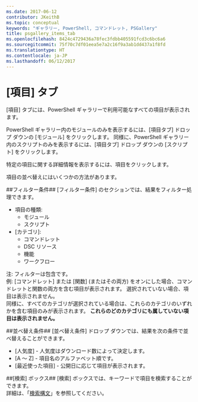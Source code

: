 ```yaml
---
ms.date: 2017-06-12
contributor: JKeithB
ms.topic: conceptual
keywords: "ギャラリー, PowerShell, コマンドレット, PSGallery"
title: psgallery_items_tab
ms.openlocfilehash: 8424c4729436a78fec3fdbb405591fcd3c6bc6a6
ms.sourcegitcommit: 75f70c7df01eea5e7a2c16f9a3ab1dd437a1f8fd
ms.translationtype: HT
ms.contentlocale: ja-JP
ms.lasthandoff: 06/12/2017
---
```

<a name="items-tab"></a>[項目] タブ
==========

[項目] タブには、PowerShell ギャラリーで利用可能なすべての項目が表示されます。

PowerShell ギャラリー内のモジュールのみを表示するには、[項目タブ] ドロップ ダウンの [モジュール] をクリックします。  同様に、PowerShell ギャラリー内のスクリプトのみを表示するには、[項目タブ] ドロップ ダウンの [スクリプト] をクリックします。  

特定の項目に関する詳細情報を表示するには、項目をクリックします。

項目の並べ替えにはいくつかの方法があります。

##<a name="filter-by"></a>フィルター条件##
[フィルター条件] のセクションでは、結果をフィルター処理できます。
* 項目の種類:
    * モジュール
    * スクリプト
* [カテゴリ]:
    * コマンドレット
    * DSC リソース
    * 機能
    * ワークフロー

注: フィルターは包含です。  
例: [コマンドレット] または [関数] \(またはその両方) をオンにした場合、コマンドレットと関数の両方を含む項目が表示されます。  選択されていない場合、項目は表示されません。  
同様に、すべてのカテゴリが選択されている場合は、これらのカテゴリのいずれかを含む項目のみが表示されます。 **これらのどのカテゴリにも属していない項目は表示されません。**

##<a name="sort-by"></a>並べ替え条件## 
[並べ替え条件] ドロップ ダウンでは、結果を次の条件で並べ替えることができます。
* [人気度] - 人気度はダウンロード数によって決定します。
* [A ～ Z] - 項目名のアルファベット順です。
* [最近使った項目] - 公開日に応じて項目が表示されます。


##<a name="search-box"></a>[検索] ボックス##
[検索] ボックスでは、キーワードで項目を検索することができます。  
詳細は、「[検索構文](./psgallery_search_syntax.md)」を参照してください。


